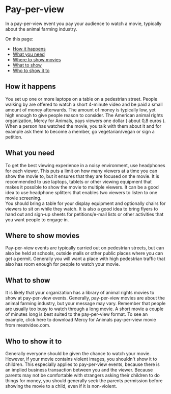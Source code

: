 # Pay-per-view

In a pay-per-view event you pay your audience to watch a movie, typically about the animal farming industry.    

On this page:

- [How it happens](#how-it-happens)
- [What you need](#what-you-need)
- [Where to show movies](#where-to-show-movies)
- [What to show](#what-to-show)
- [Who to show it to](#who-to-show-it-to)

## <a name="how-it-happens"></a>How it happens
You set up one or more laptops on a table on a pedestrian street. People walking by are offered to watch a short 4-minute video and be paid a small amount of money afterwards. The amount of money is typically low, yet high enough to give people reason to consider. The American animal rights organization, Mercy for Animals, pays viewers one dollar ( about 0,8 euros ). When a person has watched the movie, you talk with them about it and for example ask them to become a member, go vegetarian/vegan or sign a petition.

## <a name="what-you-need"></a>What you need
To get the best viewing experience in a noisy environment, use headphones for each viewer. This puts a limit on how many viewers at a time you can show the movie to, but it ensures that they are focused on the movie. It is recommended to use laptops, tablets or other viewing equipment that makes it possible to show the movie to multiple viewers. It can be a good idea to use headphone splitters that enables two viewers to listen to one movie screening.    
You should bring a table for your display equipment and optionally chairs for viewers to sit on while they watch. It is also a good idea to bring flyers to hand out and sign-up sheets for petitions/e-mail lists or other activities that you want people to engage in.

## <a name="where-to-show-movies"></a>Where to show movies
Pay-per-view events are typically carried out on pedestrian streets, but can also be held at schools, outside malls or other public places where you can get a permit. Generally you will want a place with high pedestrian traffic that also has room enough for people to watch your movie.

## <a name="what-to-show"></a>What to show
It is likely that your organization has a library of animal rights movies to show at pay-per-view events. Generally, pay-per-view movies are about the animal farming industry, but your message may vary. Remember that people are usually too busy to watch through a long movie. A short movie a couple of minutes long is best suited to the pay-per-view format. To see an example, click here to download Mercy for Animals pay-per-view movie from meatvideo.com.

## <a name="who-to-show-it-to"></a>Who to show it to
Generally everyone should be given the chance to watch your movie. However, if your movie contains violent images, you shouldn't show it to children. This especially applies to pay-per-view events, because there is an implied business transaction between you and the viewer. Because parents may not be comfortable with strangers asking their children to do things for money, you should generally seek the parents permission before showing the movie to a child, even if it is non-violent.

